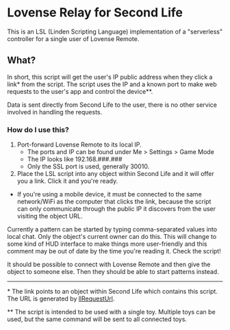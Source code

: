 # Lovense Relay for Second Life

This is an LSL (Linden Scripting Language) implementation of a "serverless" controller for a single user of Lovense Remote.

## What?
In short, this script will get the user's IP public address when they click a link* from the script. The script uses the IP and a known port to make web requests to the user's app and control the device**.

Data is sent directly from Second Life to the user, there is no other service involved in handling the requests.


### How do I use this?
1. Port-forward Lovense Remote to its local IP.
    - The ports and IP can be found under Me > Settings > Game Mode
    - The IP looks like 192.168.###.###
    - Only the SSL port is used, generally 30010.
2. Place the LSL script into any object within Second Life and it will offer you a link. Click it and you're ready.
- If you're using a mobile device, it must be connected to the same network/WiFi as the computer that clicks the link, because the script can only communicate through the public IP it discovers from the user visiting the object URL.

Currently a pattern can be started by typing comma-separated values into local chat. Only the object's current owner can do this. This will change to some kind of HUD interface to make things more user-friendly and this comment may be out of date by the time you're reading it. Check the script!

It should be possible to connect with Lovense Remote and then give the object to someone else. Then they should be able to start patterns instead.

----

\* The link points to an object within Second Life which contains this script. The URL is generated by [llRequestUrl](https://wiki.secondlife.com/wiki/LlRequestURL).

\** The script is intended to be used with a single toy. Multiple toys can be used, but the same command will be sent to all connected toys.
